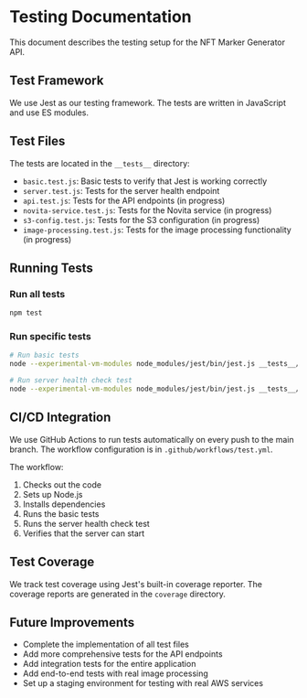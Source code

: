 # Testing Documentation

This document describes the testing setup for the NFT Marker Generator API.

## Test Framework

We use Jest as our testing framework. The tests are written in JavaScript and use ES modules.

## Test Files

The tests are located in the `__tests__` directory:

- `basic.test.js`: Basic tests to verify that Jest is working correctly
- `server.test.js`: Tests for the server health endpoint
- `api.test.js`: Tests for the API endpoints (in progress)
- `novita-service.test.js`: Tests for the Novita service (in progress)
- `s3-config.test.js`: Tests for the S3 configuration (in progress)
- `image-processing.test.js`: Tests for the image processing functionality (in progress)

## Running Tests

### Run all tests

```bash
npm test
```

### Run specific tests

```bash
# Run basic tests
node --experimental-vm-modules node_modules/jest/bin/jest.js __tests__/basic.test.js

# Run server health check test
node --experimental-vm-modules node_modules/jest/bin/jest.js __tests__/server.test.js
```

## CI/CD Integration

We use GitHub Actions to run tests automatically on every push to the main branch. The workflow configuration is in `.github/workflows/test.yml`.

The workflow:

1. Checks out the code
2. Sets up Node.js
3. Installs dependencies
4. Runs the basic tests
5. Runs the server health check test
6. Verifies that the server can start

## Test Coverage

We track test coverage using Jest's built-in coverage reporter. The coverage reports are generated in the `coverage` directory.

## Future Improvements

- Complete the implementation of all test files
- Add more comprehensive tests for the API endpoints
- Add integration tests for the entire application
- Add end-to-end tests with real image processing
- Set up a staging environment for testing with real AWS services 